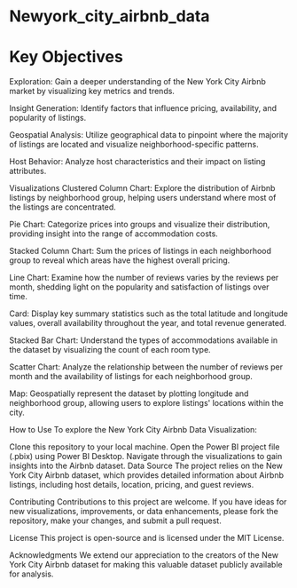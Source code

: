 # Newyork_city_airbnb_data
# Key Objectives
Exploration: Gain a deeper understanding of the New York City Airbnb market by visualizing key metrics and trends.

Insight Generation: Identify factors that influence pricing, availability, and popularity of listings.

Geospatial Analysis: Utilize geographical data to pinpoint where the majority of listings are located and visualize neighborhood-specific patterns.

Host Behavior: Analyze host characteristics and their impact on listing attributes.

Visualizations
Clustered Column Chart: Explore the distribution of Airbnb listings by neighborhood group, helping users understand where most of the listings are concentrated.

Pie Chart: Categorize prices into groups and visualize their distribution, providing insight into the range of accommodation costs.

Stacked Column Chart: Sum the prices of listings in each neighborhood group to reveal which areas have the highest overall pricing.

Line Chart: Examine how the number of reviews varies by the reviews per month, shedding light on the popularity and satisfaction of listings over time.

Card: Display key summary statistics such as the total latitude and longitude values, overall availability throughout the year, and total revenue generated.

Stacked Bar Chart: Understand the types of accommodations available in the dataset by visualizing the count of each room type.

Scatter Chart: Analyze the relationship between the number of reviews per month and the availability of listings for each neighborhood group.

Map: Geospatially represent the dataset by plotting longitude and neighborhood group, allowing users to explore listings' locations within the city.

How to Use
To explore the New York City Airbnb Data Visualization:

Clone this repository to your local machine.
Open the Power BI project file (.pbix) using Power BI Desktop.
Navigate through the visualizations to gain insights into the Airbnb dataset.
Data Source
The project relies on the New York City Airbnb dataset, which provides detailed information about Airbnb listings, including host details, location, pricing, and guest reviews.

Contributing
Contributions to this project are welcome. If you have ideas for new visualizations, improvements, or data enhancements, please fork the repository, make your changes, and submit a pull request.

License
This project is open-source and is licensed under the MIT License.

Acknowledgments
We extend our appreciation to the creators of the New York City Airbnb dataset for making this valuable dataset publicly available for analysis.
